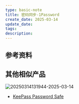 ```yaml
---
type: basic-note
title: 密码同步-1Password
create_date: 2025-03-14
update_date: 
tags:
description:
---
```



## 参考资料

## 其他相似产品

![20250314131944-2025-03-14](https://assets-1302294329.cos.ap-shanghai.myqcloud.com/2025/md/20250314131944-2025-03-14.png)

- [KeePass Password Safe](https://keepass.info/)
